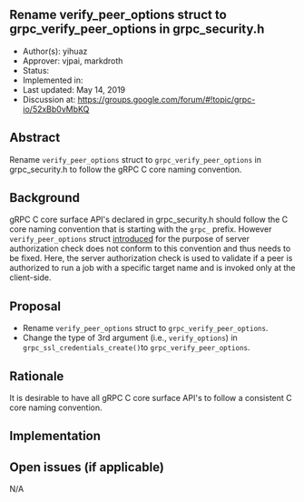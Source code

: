 Rename verify_peer_options struct to grpc_verify_peer_options in grpc_security.h
----
* Author(s): yihuaz
* Approver: vjpai, markdroth
* Status:
* Implemented in:
* Last updated: May 14, 2019
* Discussion at: https://groups.google.com/forum/#!topic/grpc-io/52xBb0vMbKQ

## Abstract

Rename `verify_peer_options` struct to `grpc_verify_peer_options` in
grpc_security.h to follow the gRPC C core naming convention.

## Background

gRPC C core surface API's declared in grpc_security.h should follow the C core naming
convention that is starting with the `grpc_` prefix.  However `verify_peer_options` struct
[introduced](https://github.com/grpc/grpc/pull/15274) for the purpose of server
authorization check does not conform to this convention and thus needs to be fixed. Here,
the server authorization check is used to validate if a peer is authorized to run
a job with a specific target name and is invoked only at the client-side.

## Proposal

* Rename `verify_peer_options` struct to `grpc_verify_peer_options`.
* Change the type of 3rd argument (i.e., `verify_options`) in `grpc_ssl_credentials_create()`to `grpc_verify_peer_options`.

## Rationale

It is desirable to have all gRPC C core surface API's to follow a consistent C
core naming convention.

## Implementation

## Open issues (if applicable)

N/A
